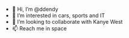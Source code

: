 - 👋 Hi, I’m @ddendy
- 👀 I’m interested in cars, sports and IT
- 💞️ I’m looking to collaborate with Kanye West
- 📫 Reach me in space

<!---
ddendy/ddendy is a ✨ special ✨ repository because its `README.md` (this file) appears on your GitHub profile.
You can click the Preview link to take a look at your changes.
--->
